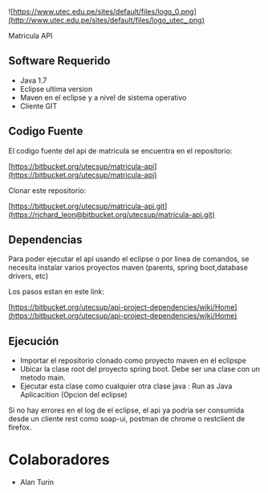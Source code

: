![https://www.utec.edu.pe/sites/default/files/logo_0.png](http://www.utec.edu.pe/sites/default/files/logo_utec_.png)

Matricula API

## Software Requerido

- Java 1.7
- Eclipse ultima version
- Maven en el eclipse y a nivel de sistema operativo
- Cliente GIT

## Codigo Fuente

El codigo fuente del api de matricula se encuentra en el repositorio:

[https://bitbucket.org/utecsup/matricula-api](https://bitbucket.org/utecsup/matricula-api)

Clonar este repositorio:

[https://bitbucket.org/utecsup/matricula-api.git](https://richard_leon@bitbucket.org/utecsup/matricula-api.git)

## Dependencias

Para poder ejecutar el api usando el eclipse o por linea de comandos, se necesita instalar varios proyectos maven  (parents, spring boot,database drivers, etc)

Los pasos estan en este link:

[https://bitbucket.org/utecsup/api-project-dependencies/wiki/Home](https://bitbucket.org/utecsup/api-project-dependencies/wiki/Home)


## Ejecución

- Importar el repositorio clonado como proyecto maven en el eclipspe
- Ubicar la clase root del proyecto spring boot. Debe ser una clase con un metodo main.
- Ejecutar esta clase como cualquier otra clase java : Run as Java Aplicacition (Opcion del eclipse)

Si no hay errores en el log de el eclipse, el api ya podria ser consumida desde un cliente rest como soap-ui, postman de chrome o restclient de firefox.

# Colaboradores
*  Alan Turin
